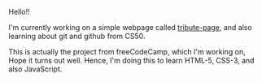 Hello!!

I'm currently working on a simple webpage called <a href="https://b-rajshekar.github.io/tribute-page/">tribute-page</a>,
and also learning about git and github from CS50.

This is actually the project from freeCodeCamp, which I'm working on, Hope it turns out well.
Hence, I'm doing this to learn HTML-5, CSS-3, and also JavaScript.
